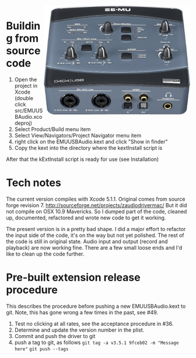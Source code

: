 <img align="right" width="400" src="E-MU_0404_USB.jpg"/>

Building from source code
===================

1. Open the project in Xcode (double click src/EMUUSBAudio.xcodeproj)
2. Select Product/Build menu item
3. Select View/Navigators/Project Navigator menu item
4. right click on the  EMUUSBAudio.kext and click "Show in finder"
5. Copy the kext into the directory where the kextInstall script is

After that the kExtInstall script is ready for use (see Installation)





Tech notes
==========
The current version compiles with Xcode 5.1.1.
Original comes from source forge revision 7. http://sourceforge.net/projects/zaudiodrivermac/
But it did not compile on OSX 10.9 Mavericks. So I dumped part of the code, cleaned up, documented, 
refactored and wrote new code to get it working.

The present version is in a pretty bad shape. I did a major effort to refactor the input side of the code,
it's on the way but not yet polished. The rest of the code is still in original state.
Audio input and output (record and playback) are now working fine.
There are a few small loose ends and I'd like to clean up the code further.


Pre-built extension release procedure
===================

This describes the procedure before pushing a new EMUUSBAudio.kext to git.
Note, this has gone wrong a few times in the past, see #49.

1. Test no clicking at all rates, see the acceptance procedure in #36.
2. Determine and update the version number in the plist.
3. Commit and push the driver to git
4. push a tag to git, as follows 
 ```git tag -a v3.5.1 9fceb02 -m "Message here"```
 ```git push --tags```

